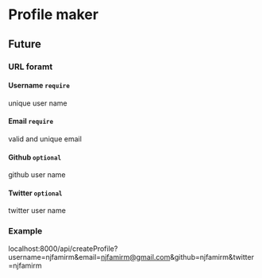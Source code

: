 # Profile maker

## Future

### URL foramt

#### Username `require`

unique user name

<!-- if not unique returned error code -->

#### Email `require`

valid and unique email

<!-- if not valid returned error code -->
<!-- if not unique returned error code -->

#### Github `optional`

github user name

<!-- if not valid returned error code -->
<!-- if not unique returned error code -->

#### Twitter `optional`

twitter user name

<!-- if not valid returned error code -->
<!-- if not unique returned error code -->

### Example

localhost:8000/api/createProfile?username=njfamirm&email=njfamirm@gmail.com&github=njfamirm&twitter=njfamirm
